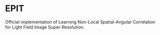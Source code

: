 # EPIT
 Official implementation of Learning Non-Local Spatial-Angular Correlation for Light Field Image Super-Resolution. 
